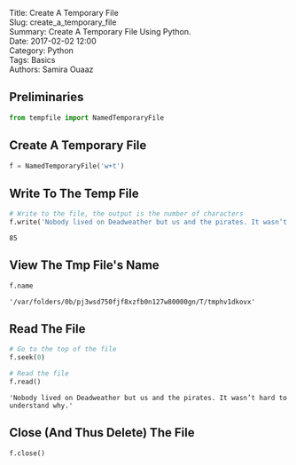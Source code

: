 Title: Create A Temporary File  
Slug: create_a_temporary_file  
Summary: Create A Temporary File Using Python.  
Date: 2017-02-02 12:00  
Category: Python  
Tags: Basics  
Authors: Samira Ouaaz  

## Preliminaries


```python
from tempfile import NamedTemporaryFile
```

## Create A Temporary File


```python
f = NamedTemporaryFile('w+t')
```

## Write To The Temp File


```python
# Write to the file, the output is the number of characters
f.write('Nobody lived on Deadweather but us and the pirates. It wasn’t hard to understand why.')
```




    85



## View The Tmp File's Name


```python
f.name
```




    '/var/folders/0b/pj3wsd750fjf8xzfb0n127w80000gn/T/tmphv1dkovx'



## Read The File


```python
# Go to the top of the file
f.seek(0)

# Read the file
f.read()
```




    'Nobody lived on Deadweather but us and the pirates. It wasn’t hard to understand why.'



## Close (And Thus Delete) The File


```python
f.close()
```
